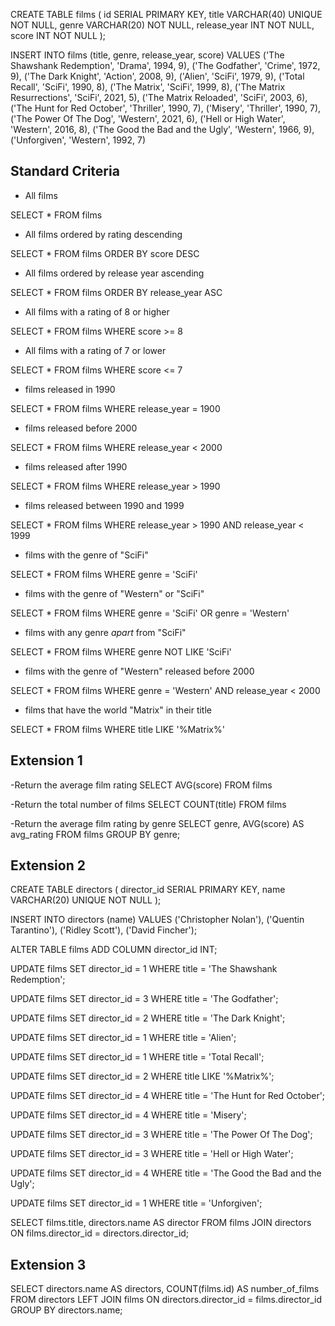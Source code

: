 CREATE TABLE films (
	id SERIAL PRIMARY KEY,
	title VARCHAR(40) UNIQUE NOT NULL,
  genre VARCHAR(20) NOT NULL, 
  release_year INT NOT NULL,
  score INT NOT NULL
);

INSERT INTO films (title, genre, release_year, score) VALUES ('The Shawshank Redemption', 'Drama', 1994, 9),
('The Godfather', 'Crime', 1972, 9),
('The Dark Knight', 'Action', 2008, 9), 
('Alien', 'SciFi', 1979, 9), 
('Total Recall', 'SciFi', 1990, 8), 
('The Matrix', 'SciFi', 1999, 8),
('The Matrix Resurrections', 'SciFi', 2021, 5),
('The Matrix Reloaded', 'SciFi', 2003, 6),
('The Hunt for Red October', 'Thriller', 1990, 7),
('Misery', 'Thriller', 1990, 7),
('The Power Of The Dog', 'Western', 2021, 6),
('Hell or High Water', 'Western', 2016, 8),
('The Good the Bad and the Ugly', 'Western', 1966, 9),
('Unforgiven', 'Western', 1992, 7)


## Standard Criteria
- All films

SELECT * FROM films

- All films ordered by rating descending

SELECT * FROM films 
ORDER BY score 	DESC

- All films ordered by release year ascending

SELECT * FROM films
ORDER BY release_year ASC

- All films with a rating of 8 or higher

SELECT * FROM films
WHERE score >= 8

- All films with a rating of 7 or lower

SELECT * FROM films
WHERE score <= 7

- films released in 1990

SELECT * FROM films
WHERE release_year = 1900

- films released before 2000

SELECT * FROM films
WHERE release_year < 2000

- films released after 1990

SELECT * FROM films
WHERE release_year > 1990

- films released between 1990 and 1999

SELECT * FROM films
WHERE release_year > 1990 AND release_year < 1999

- films with the genre of "SciFi"

SELECT * FROM films
WHERE genre = 'SciFi'

- films with the genre of "Western" or "SciFi"

SELECT * FROM films
WHERE genre = 'SciFi' OR genre = 'Western'

- films with any genre *apart* from "SciFi"

SELECT * FROM films
WHERE genre NOT LIKE 'SciFi'

- films with the genre of "Western" released before 2000

SELECT * FROM films
WHERE genre = 'Western' 
AND release_year < 2000

- films that have the world "Matrix" in their title

SELECT * FROM films
WHERE title LIKE '%Matrix%'


## Extension 1
-Return the average film rating
SELECT AVG(score)
FROM films

-Return the total number of films
SELECT COUNT(title)
FROM films

-Return the average film rating by genre
SELECT genre, AVG(score) AS avg_rating
FROM films 
GROUP BY genre;

## Extension 2
CREATE TABLE directors (
  director_id SERIAL PRIMARY KEY,
	name VARCHAR(20) UNIQUE NOT NULL
);

INSERT INTO directors (name) VALUES
('Christopher Nolan'),
('Quentin Tarantino'),
('Ridley Scott'),
('David Fincher');

ALTER TABLE films
ADD COLUMN director_id INT;

UPDATE films
SET director_id = 1
WHERE title = 'The Shawshank Redemption';

UPDATE films
SET director_id = 3
WHERE title = 'The Godfather';

UPDATE films
SET director_id = 2
WHERE title = 'The Dark Knight';

UPDATE films
SET director_id = 1
WHERE title = 'Alien';

UPDATE films
SET director_id = 1
WHERE title = 'Total Recall';

UPDATE films
SET director_id = 2
WHERE title 
LIKE '%Matrix%';

UPDATE films
SET director_id = 4
WHERE title = 'The Hunt for Red October';

UPDATE films
SET director_id = 4
WHERE title = 'Misery';

UPDATE films
SET director_id = 3
WHERE title = 'The Power Of The Dog';

UPDATE films
SET director_id = 3
WHERE title = 'Hell or High Water';

UPDATE films
SET director_id = 4
WHERE title = 'The Good the Bad and the Ugly';

UPDATE films
SET director_id = 1
WHERE title = 'Unforgiven';

SELECT films.title, directors.name AS director
FROM films
JOIN directors ON films.director_id = directors.director_id;

## Extension 3

SELECT directors.name AS directors,
COUNT(films.id) AS number_of_films FROM directors
LEFT JOIN films ON directors.director_id = films.director_id
GROUP BY directors.name;

